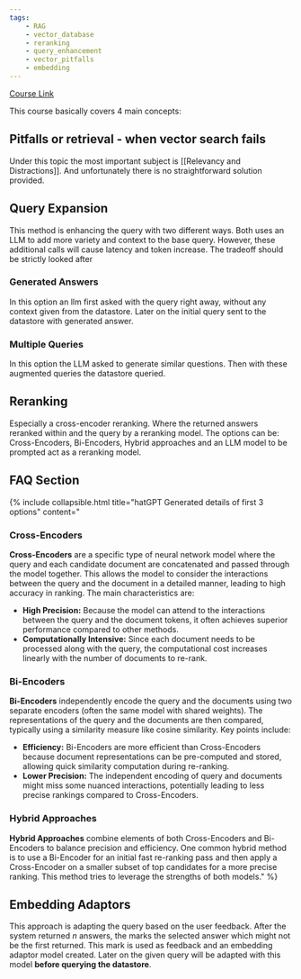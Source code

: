```yaml
---
tags:
    - RAG 
    - vector_database 
    - reranking 
    - query_enhancement 
    - vector_pitfalls 
    - embedding 
---
```


[Course Link](https://learn.deeplearning.ai/accomplishments/d540d1c3-69d5-442d-99f7-498c3650783b)

This course basically covers 4 main concepts:
## Pitfalls or retrieval - when vector search fails 
Under this topic the most important subject is [[Relevancy and Distractions]]. And unfortunately there is no straightforward solution provided.

## Query Expansion
This method is enhancing the query with two different ways. Both uses an LLM to add more variety and context to the base query. However, these additional calls will cause latency and token increase. The tradeoff should be strictly looked after
### Generated Answers
In this option an llm first asked with the query right away, without any context given from the datastore. Later on the initial query sent to the datastore with generated answer. 
### Multiple Queries
In this option the LLM asked to generate similar questions. Then with these augmented queries the datastore queried. 

## Reranking
Especially a cross-encoder reranking. Where the returned answers reranked within and the query by a reranking model. The options can be: Cross-Encoders, Bi-Encoders, Hybrid approaches and an LLM model to be prompted act as a reranking model.


## FAQ Section

{% include collapsible.html title="hatGPT Generated details of first 3 options" content="
### Cross-Encoders 
**Cross-Encoders** are a specific type of neural network model where the query and each candidate document are concatenated and passed through the model together. This allows the model to consider the interactions between the query and the document in a detailed manner, leading to high accuracy in ranking. The main characteristics are:
 
- **High Precision:** Because the model can attend to the interactions between the query and the document tokens, it often achieves superior performance compared to other methods.
- **Computationally Intensive:** Since each document needs to be processed along with the query, the computational cost increases linearly with the number of documents to re-rank.

### Bi-Encoders
**Bi-Encoders** independently encode the query and the documents using two separate encoders (often the same model with shared weights). The representations of the query and the documents are then compared, typically using a similarity measure like cosine similarity. Key points include:
 
- **Efficiency:** Bi-Encoders are more efficient than Cross-Encoders because document representations can be pre-computed and stored, allowing quick similarity computation during re-ranking.
- **Lower Precision:** The independent encoding of query and documents might miss some nuanced interactions, potentially leading to less precise rankings compared to Cross-Encoders. 
### Hybrid Approaches
**Hybrid Approaches** combine elements of both Cross-Encoders and Bi-Encoders to balance precision and efficiency. One common hybrid method is to use a Bi-Encoder for an initial fast re-ranking pass and then apply a Cross-Encoder on a smaller subset of top candidates for a more precise ranking. This method tries to leverage the strengths of both models." %}

## Embedding Adaptors
This approach is adapting the query based on the user feedback. After the system returned $n$ answers, the marks the selected answer which might not be the first returned. This mark is used as feedback and an embedding adaptor model created. Later on the given query will be adapted with this model **before querying the datastore**. 
